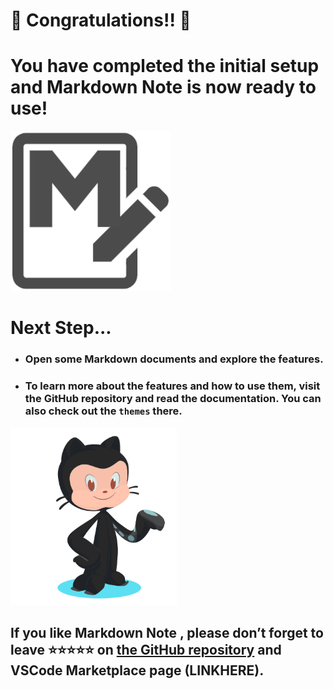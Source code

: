 # 🎊 Congratulations!! 🎉

# You have completed the initial setup and  **Markdown Note**  is now ready to use!

![](https://raw.githubusercontent.com/ken-okabe/vscode-markdown-note/main/_images/logo256.png)

# Next Step...

- ### Open some Markdown documents and explore the features.
- ### To learn more about the features and how to use them, visit the GitHub repository and read the documentation. You can also check out the  `themes`  there.

![](https://raw.githubusercontent.com/ken-okabe/vscode-markdown-note/main/_images/octcat.png)

## If you like  **Markdown Note** , please don’t forget to leave ⭐⭐⭐⭐⭐ on [the GitHub repository](https://github.com/ken-okabe/vscode-markdown-note)  and VSCode Marketplace page (LINKHERE).

 